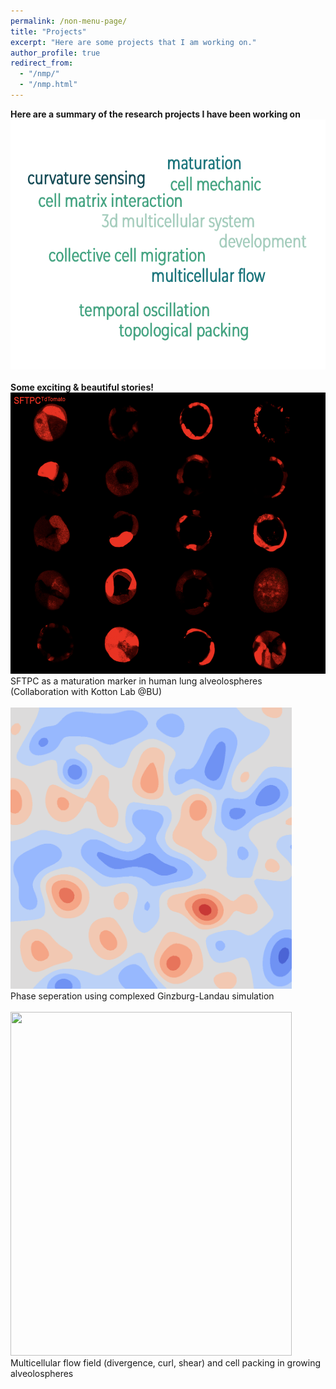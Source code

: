 ```yaml
---
permalink: /non-menu-page/
title: "Projects"
excerpt: "Here are some projects that I am working on."
author_profile: true
redirect_from: 
  - "/nmp/"
  - "/nmp.html"
---
```


**Here are a summary of the research projects I have been working on** <br/>
<img src="wordcloud.png" width="1000" height="400"/><br/>
<br/>
**Some exciting & beautiful stories!** <br/>
<img src="https://github.com/tang-wenhui/tang-wenhui.github.io/blob/master/_pages/SFTPC.png" width="650" height="450"/><br/>
SFTPC as a maturation marker in human lung alveolospheres <br/>
(Collaboration with Kotton Lab @BU) <br/>
<br/>
<img src="https://github.com/tang-wenhui/tang-wenhui.github.io/blob/master/_pages/CGL2D_simulation-alpha5-beta0.5_noise0.005.gif" width="450" height="450"/> <br/>
Phase seperation using complexed Ginzburg-Landau simulation<br/>
<br/>
<img src="https://github.com/tang-wenhui/tang-wenhui.github.io/blob/master/_pages/cover1_without_title.jpg" width="450" height="550"/> <br/>
Multicellular flow field (divergence, curl, shear) and cell packing in growing alveolospheres<br/>





